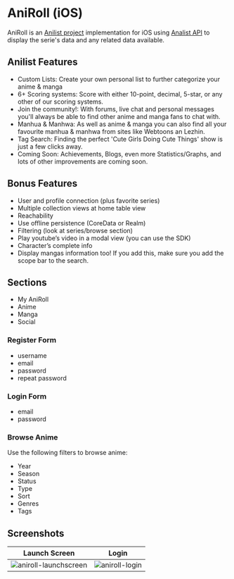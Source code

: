 AniRoll (iOS)
=============
AniRoll is an [Anilist project](https://anilist.co) implementation for iOS using [Analist API](http://anilist-api.readthedocs.io/) to display the serie's data and any related data available.

## Anilist Features
* Custom Lists: Create your own personal list to further categorize your anime & manga
* 6+ Scoring systems: Score with either 10-point, decimal, 5-star, or any other of our scoring systems.
* Join the community!: With forums, live chat and personal messages you'll always be able to find other anime and manga fans to chat with.
* Manhua & Manhwa: As well as anime & manga you can also find all your favourite manhua & manhwa from sites like Webtoons an Lezhin.
* Tag Search: Finding the perfect 'Cute Girls Doing Cute Things' show is just a few clicks away.
* Coming Soon: Achievements, Blogs, even more Statistics/Graphs, and lots of other improvements are coming soon.

## Bonus Features
* User and profile connection (plus favorite series)
* Multiple collection views at home table view
* Reachability
* Use offline persistence (CoreData or Realm)
* Filtering (look at series/browse section)
* Play youtube’s video in a modal view (you can use the SDK)
* Character’s complete info
* Display mangas information too! If you add this, make sure you add the scope bar to the
search.

## Sections
* My AniRoll
* Anime
* Manga
* Social

### Register Form
* username
* email
* password
* repeat password

### Login Form
* email
* password

### Browse Anime
Use the following filters to browse anime:
- Year
- Season
- Status
- Type
- Sort
- Genres
- Tags

## Screenshots
Launch Screen | Login
-- | --
![aniroll-launchscreen](https://github.com/zyrx/AniRoll/assets/1212083/5081b6c9-c078-45f4-956b-3495f3b098d4) | ![aniroll-login](https://github.com/zyrx/AniRoll/assets/1212083/7022a416-be97-43b3-a768-4fee53780530)
